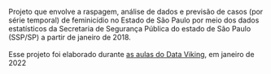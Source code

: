 Projeto que envolve a raspagem, análise de dados e previsão de casos (por série temporal) de feminicídio no Estado de São Paulo por meio dos dados estatísticos da Secretaria de Segurança Pública do estado de São Paulo (SSP/SP) a partir de janeiro de 2018. <br><br>
Esse projeto foi elaborado durante [as aulas do Data Viking](https://www.youtube.com/watch?v=MMcoDBLXCa4), em janeiro de 2022
